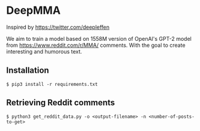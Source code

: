 # DeepMMA
Inspired by https://twitter.com/deepleffen

We aim to train a model based on 1558M version of OpenAI's GPT-2 model from https://www.reddit.com/r/MMA/ comments. With the goal to create interesting and humorous text.

## Installation
```$ pip3 install -r requirements.txt```

## Retrieving Reddit comments
```$ python3 get_reddit_data.py -o <output-filename> -n <number-of-posts-to-get>```
